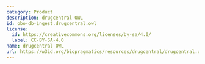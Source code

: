 ```yaml
---
category: Product
description: drugcentral OWL
id: obo-db-ingest.drugcentral.owl
license:
  id: https://creativecommons.org/licenses/by-sa/4.0/
  label: CC-BY-SA-4.0
name: drugcentral OWL
url: https://w3id.org/biopragmatics/resources/drugcentral/drugcentral.owl
---
```

